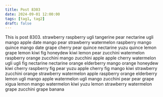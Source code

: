 ```yaml
---
title: Post 8303
date: 2024-09-01 12:00:00
tags: [tag1, tag2]
draft: false
---
```

This is post 8303.
strawberry
raspberry
ugli
tangerine
pear
nectarine
ugli
mango
apple
date
mango
pear
strawberry
watermelon
raspberry
mango
quince
mango
date
grape
cherry
pear
quince
nectarine
yuzu
quince
lemon
grape
lemon
kiwi
fig
honeydew
kiwi
lemon
pear
zucchini
watermelon
raspberry
orange
zucchini
mango
zucchini
apple
apple
cherry
watermelon
ugli
ugli
fig
nectarine
nectarine
orange
elderberry
mango
orange
honeydew
kiwi
cherry
raspberry
fig
pear
yuzu
apple
cherry
fig
mango
kiwi
strawberry
zucchini
orange
strawberry
watermelon
apple
raspberry
orange
elderberry
lemon
ugli
mango
apple
watermelon
ugli
mango
zucchini
pear
pear
grape
xigua
lemon
mango
watermelon
kiwi
yuzu
lemon
strawberry
watermelon
grape
zucchini
grape
banana
